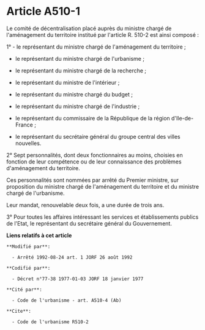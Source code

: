 # Article A510-1

Le comité de décentralisation placé auprès du ministre chargé de l'aménagement du territoire institué par l'article R. 510-2
est ainsi composé :

1° - le représentant du ministre chargé de l'aménagement du territoire ;

- le représentant du ministre chargé de l'urbanisme ;

- le représentant du ministre chargé de la recherche ;

- le représentant du ministre de l'intérieur ;

- le représentant du ministre chargé du budget ;

- le représentant du ministre chargé de l'industrie ;

- le représentant du commissaire de la République de la région d'Ile-de-France ;

- le représentant du secrétaire général du groupe central des villes nouvelles.

2° Sept personnalités, dont deux fonctionnaires au moins, choisies en fonction de leur compétence ou de leur connaissance des
problèmes d'aménagement du territoire.

Ces personnalités sont nommées par arrêté du Premier ministre, sur proposition du ministre chargé de l'aménagement du
territoire et du ministre chargé de l'urbanisme.

Leur mandat, renouvelable deux fois, a une durée de trois ans.

3° Pour toutes les affaires intéressant les services et établissements publics de l'Etat, le représentant du secrétaire
général du Gouvernement.

**Liens relatifs à cet article**

	**Modifié par**:

	  - Arrêté 1992-08-24 art. 1 JORF 26 août 1992

	**Codifié par**:

	  - Décret n°77-38 1977-01-03 JORF 18 janvier 1977

	**Cité par**:

	  - Code de l'urbanisme - art. A510-4 (Ab)

	**Cite**:

	  - Code de l'urbanisme R510-2
